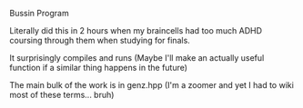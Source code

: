 Bussin Program

Literally did this in 2 hours when my braincells had too much ADHD coursing through them when studying for finals.

It surprisingly compiles and runs (Maybe I'll make an actually useful function if a similar thing happens in the future)

The main bulk of the work is in genz.hpp (I'm a zoomer and yet I had to wiki most of these terms... bruh)
